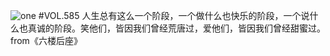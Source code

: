 ![one](http://image.wufazhuce.com/FgFF9z6zriKsRXEhNtSakovnSzMv)
#VOL.585
人生总有这么一个阶段，一个做什么也快乐的阶段，一个说什么也真诚的阶段。笑他们，皆因我们曾经荒唐过，爱他们，皆因我们曾经甜蜜过。from《六楼后座》